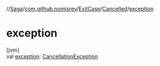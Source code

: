 //[Saga](../../../../index.md)/[com.github.nomisrev](../../index.md)/[ExitCase](../index.md)/[Cancelled](index.md)/[exception](exception.md)

# exception

[jvm]\
val [exception](exception.md): [CancellationException](https://kotlinlang.org/api/latest/jvm/stdlib/kotlin.coroutines.cancellation/-cancellation-exception/index.html)
